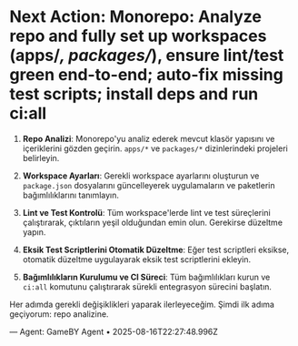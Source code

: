 # Next Action: Monorepo: Analyze repo and fully set up workspaces (apps/*, packages/*), ensure lint/test green end-to-end; auto-fix missing test scripts; install deps and run ci:all

1. **Repo Analizi**: Monorepo'yu analiz ederek mevcut klasör yapısını ve içeriklerini gözden geçirin. `apps/*` ve `packages/*` dizinlerindeki projeleri belirleyin.

2. **Workspace Ayarları**: Gerekli workspace ayarlarını oluşturun ve `package.json` dosyalarını güncelleyerek uygulamaların ve paketlerin bağımlılıklarını tanımlayın.

3. **Lint ve Test Kontrolü**: Tüm workspace'lerde lint ve test süreçlerini çalıştırarak, çıktıların yeşil olduğundan emin olun. Gerekirse düzeltme yapın.

4. **Eksik Test Scriptlerini Otomatik Düzeltme**: Eğer test scriptleri eksikse, otomatik düzeltme uygulayarak eksik test scriptlerini ekleyin.

5. **Bağımlılıkların Kurulumu ve CI Süreci**: Tüm bağımlılıkları kurun ve `ci:all` komutunu çalıştırarak sürekli entegrasyon sürecini başlatın. 

Her adımda gerekli değişiklikleri yaparak ilerleyeceğim. Şimdi ilk adıma geçiyorum: repo analizine.

— Agent: GameBY Agent • 2025-08-16T22:27:48.996Z
